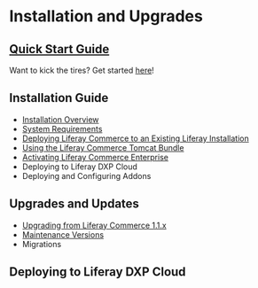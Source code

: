 # Installation and Upgrades

## [Quick Start Guide](./quick-start-guide/quick-start-guide.md)

Want to kick the tires? Get started [here](./quick-start-guide/quick-start-guide.md)!

## Installation Guide

* [Installation Overview](./installation-guide/installation-overview.md)
* [System Requirements](https://web.liferay.com/documents/14/21598941/Liferay+Commerce+2.0+Compatibility+Matrix/0ed97477-f5a7-40a6-b5ab-f00d5e01b75f)
* [Deploying Liferay Commerce to an Existing Liferay Installation](./installation-guide/deploying-liferay-commerce-to-an-existing-liferay-installation.md)
* [Using the Liferay Commerce Tomcat Bundle](./installation-guide/using-the-liferay-commerce-tomcat-bundle.md)
* [Activating Liferay Commerce Enterprise](./installation-guide/activating-liferay-commerce-enterprise.md)
* Deploying to Liferay DXP Cloud
* Deploying and Configuring Addons

## Upgrades and Updates

* [Upgrading from Liferay Commerce 1.1.x](./upgrades-and-updates/upgrading-from-liferay-commerce-1.1.x.md)
* [Maintenance Versions](./upgrades-and-updates/maintenance-versions.md)
* Migrations

## Deploying to Liferay DXP Cloud
